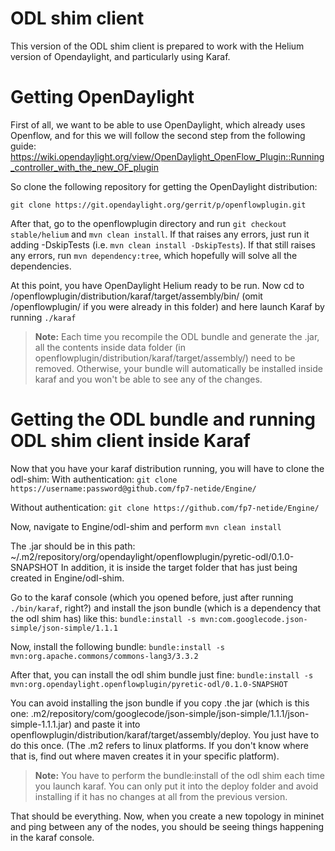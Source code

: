 # ODL shim client
This version of the ODL shim client is prepared to work with the Helium version of Opendaylight, and particularly using Karaf. 

# Getting OpenDaylight
First of all, we want to be able to use OpenDaylight, which already uses Openflow, and for this we will follow the second step from the following guide: https://wiki.opendaylight.org/view/OpenDaylight_OpenFlow_Plugin::Running_controller_with_the_new_OF_plugin

So clone the following repository for getting the OpenDaylight distribution:
```
git clone https://git.opendaylight.org/gerrit/p/openflowplugin.git
```

After that, go to the openflowplugin directory and run ```git checkout stable/helium``` and ```mvn clean install```. If that raises any errors, just run it adding -DskipTests (i.e. ```mvn clean install -DskipTests```). If that still raises any errors, run ```mvn dependency:tree```, which hopefully will solve all the dependencies. 

At this point, you have OpenDaylight Helium ready to be run. Now cd to /openflowplugin/distribution/karaf/target/assembly/bin/ (omit /openflowplugin/ if you were already in this folder)  and here launch Karaf by running ```./karaf```

> **Note:** Each time you recompile the ODL bundle and generate the .jar, all the contents inside data folder (in openflowplugin/distribution/karaf/target/assembly/) need to be removed. Otherwise, your bundle will automatically be installed inside karaf and you won't be able to see any of the changes. 

# Getting the ODL bundle and running ODL shim client inside Karaf
Now that you have your karaf distribution running, you will have to clone the odl-shim:
With authentication:
```git clone https://username:password@github.com/fp7-netide/Engine/```

Without authentication:
```git clone https://github.com/fp7-netide/Engine/```

Now, navigate to Engine/odl-shim and perform ```mvn clean install``` 

The .jar should be in this path:
~/.m2/repository/org/opendaylight/openflowplugin/pyretic-odl/0.1.0-SNAPSHOT
In addition, it is inside the target folder that has just being created in Engine/odl-shim. 

Go to the karaf console (which you opened before, just after running ```./bin/karaf```, right?) and install the json bundle (which is a dependency that the odl shim has) like this:
```bundle:install -s mvn:com.googlecode.json-simple/json-simple/1.1.1```

Now, install the following bundle:
```bundle:install -s mvn:org.apache.commons/commons-lang3/3.3.2```

After that, you can install the odl shim bundle just fine:
```bundle:install -s mvn:org.opendaylight.openflowplugin/pyretic-odl/0.1.0-SNAPSHOT```

You can avoid installing the json bundle if you copy .the jar (which is this one: .m2/repository/com/googlecode/json-simple/json-simple/1.1.1/json-simple-1.1.1.jar) and paste it into openflowplugin/distribution/karaf/target/assembly/deploy. You just have to do this once. (The .m2 refers to linux platforms. If you don't know where that is, find out where maven creates it in your specific platform).

> **Note:** You have to perform the bundle:install of the odl shim each time you launch karaf. You can only put it into the deploy folder and avoid installing if it has no changes at all from the previous version. 

That should be everything. Now, when you create a new topology in mininet and ping between any of the nodes, you should be seeing things happening in the karaf console. 



